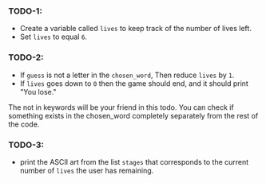 ### TODO-1: 
- Create a variable called `lives` to keep track of the number of lives left.
- Set `lives` to equal `6`.


### TODO-2: 
- If `guess` is not a letter in the `chosen_word`, Then reduce `lives` by `1`. 
- If `lives` goes down to `0` then the game should end, and it should print "You lose."

<div class="hint">
  The not in keywords will be your friend in this todo. You can check if something exists in the chosen_word completely separately from the rest of the code.
</div>


### TODO-3: 
- print the ASCII art from the list `stages` that corresponds to the current number of `lives` the user has remaining.
